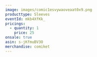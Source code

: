 ```yaml
---
image: images/comic1esvywaoveaat0x9.png
producttype: Sleeves
eventId: mkb4XfKk_
pricings:
  - quantity: 1
    price: 25
onsale: true
asin: s-jKfmuBV3O
merchandise: comiket
---
```

